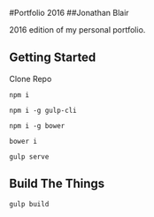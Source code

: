 #Portfolio 2016
##Jonathan Blair

2016 edition of my personal portfolio.

## Getting Started

Clone Repo

`npm i`

`npm i -g gulp-cli`

`npm i -g bower`

`bower i`

`gulp serve`

## Build The Things

`gulp build`
